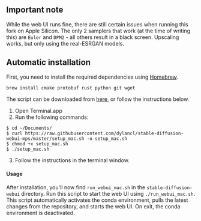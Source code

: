 ## Important note

 While the web UI runs fine, there are still certain issues when running this fork on Apple Silicon.
The only 2 samplers that work (at the time of writing this) are `Euler` and `DPM2` - all others result in a black screen.
Upscaling works, but only using the real-ESRGAN models.

## Automatic installation

First, you need to install the required dependencies using [Homebrew](https://brew.sh).

`brew install cmake protobuf rust python git wget`

The script can be downloaded from [here](https://github.com/dylancl/stable-diffusion-webui-mps/blob/master/setup_mac.sh), or follow the instructions below.

1. Open Terminal.app
2. Run the following commands:

```
$ cd ~/Documents/
$ curl https://raw.githubusercontent.com/dylancl/stable-diffusion-webui-mps/master/setup_mac.sh -o setup_mac.sh
$ chmod +x setup_mac.sh
$ ./setup_mac.sh
```

3. Follow the instructions in the terminal window.

#### Usage

After installation, you'll now find `run_webui_mac.sh` in the `stable-diffusion-webui` directory. Run this script to start the web UI using `./run_webui_mac.sh`.
This script automatically activates the conda environment, pulls the latest changes from the repository, and starts the web UI. On exit, the conda environment is deactivated.